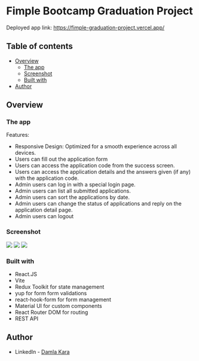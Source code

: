 # Fimple Bootcamp Graduation Project

 Deployed app link: https://fimple-graduation-project.vercel.app/
## Table of contents

- [Overview](#overview)
  - [The app](#the-app)
  - [Screenshot](#screenshot)
  - [Built with](#built-with)
- [Author](#author)

## Overview


### The app

Features:

- Responsive Design: Optimized for a smooth experience across all devices.
- Users can fill out the application form 
- Users can access the application code from the success screen.
- Users can access the application details and the answers given (if any) with the application code.
- Admin users can log in with a special login page.
- Admin users can list all submitted applications.
- Admin users can sort the applications by date.
- Admin users can change the status of applications and reply on the application detail page.
- Admin users can logout

### Screenshot

![](./login.png)
![](./products.png)
![](./product-detail.png)

### Built with

- React.JS
- Vite 
- Redux Toolkit for state management
- yup for form form validations
- react-hook-form for form management
- Material UI for custom components
- React Router DOM for routing
- REST API



## Author

- LinkedIn - [Damla Kara](https://www.linkedin.com/in/damla-kara-348081232/)